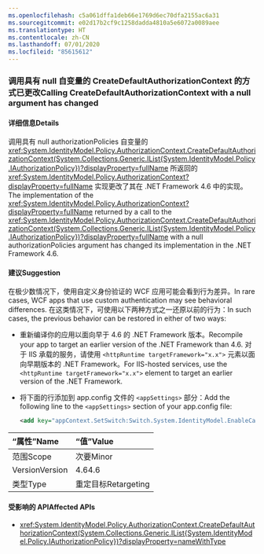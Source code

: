 ```yaml
---
ms.openlocfilehash: c5a061dffa1deb66e1769d6ec70dfa2155ac6a31
ms.sourcegitcommit: e02d17b2cf9c1258dadda4810a5e6072a0089aee
ms.translationtype: HT
ms.contentlocale: zh-CN
ms.lasthandoff: 07/01/2020
ms.locfileid: "85615612"
---
```

### <a name="calling-createdefaultauthorizationcontext-with-a-null-argument-has-changed"></a><span data-ttu-id="49342-101">调用具有 null 自变量的 CreateDefaultAuthorizationContext 的方式已更改</span><span class="sxs-lookup"><span data-stu-id="49342-101">Calling CreateDefaultAuthorizationContext with a null argument has changed</span></span>

#### <a name="details"></a><span data-ttu-id="49342-102">详细信息</span><span class="sxs-lookup"><span data-stu-id="49342-102">Details</span></span>

<span data-ttu-id="49342-103">调用具有 null authorizationPolicies 自变量的 <xref:System.IdentityModel.Policy.AuthorizationContext.CreateDefaultAuthorizationContext(System.Collections.Generic.IList{System.IdentityModel.Policy.IAuthorizationPolicy})?displayProperty=fullName> 所返回的 <xref:System.IdentityModel.Policy.AuthorizationContext?displayProperty=fullName> 实现更改了其在 .NET Framework 4.6 中的实现。</span><span class="sxs-lookup"><span data-stu-id="49342-103">The implementation of the <xref:System.IdentityModel.Policy.AuthorizationContext?displayProperty=fullName> returned by a call to the <xref:System.IdentityModel.Policy.AuthorizationContext.CreateDefaultAuthorizationContext(System.Collections.Generic.IList{System.IdentityModel.Policy.IAuthorizationPolicy})?displayProperty=fullName> with a null authorizationPolicies argument has changed its implementation in the .NET Framework 4.6.</span></span>

#### <a name="suggestion"></a><span data-ttu-id="49342-104">建议</span><span class="sxs-lookup"><span data-stu-id="49342-104">Suggestion</span></span>

<span data-ttu-id="49342-105">在极少数情况下，使用自定义身份验证的 WCF 应用可能会看到行为差异。</span><span class="sxs-lookup"><span data-stu-id="49342-105">In rare cases, WCF apps that use custom authentication may see behavioral differences.</span></span> <span data-ttu-id="49342-106">在这类情况下，可使用以下两种方式之一还原以前的行为：</span><span class="sxs-lookup"><span data-stu-id="49342-106">In such cases, the previous behavior can be restored in either of two ways:</span></span>

- <span data-ttu-id="49342-107">重新编译你的应用以面向早于 4.6 的 .NET Framework 版本。</span><span class="sxs-lookup"><span data-stu-id="49342-107">Recompile your app to target an earlier version of the .NET Framework than 4.6.</span></span> <span data-ttu-id="49342-108">对于 IIS 承载的服务，请使用 `<httpRuntime targetFramework="x.x">` 元素以面向早期版本的 .NET Framework。</span><span class="sxs-lookup"><span data-stu-id="49342-108">For IIS-hosted services, use the `<httpRuntime targetFramework="x.x">` element to target an earlier version of the .NET Framework.</span></span>
- <span data-ttu-id="49342-109">将下面的行添加到 app.config 文件的 `<appSettings>` 部分：</span><span class="sxs-lookup"><span data-stu-id="49342-109">Add the following line to the `<appSettings>` section of your app.config file:</span></span>

    ```xml
    <add key="appContext.SetSwitch:Switch.System.IdentityModel.EnableCachedEmptyDefaultAuthorizationContext" value="true" />
    ```

| <span data-ttu-id="49342-110">“属性”</span><span class="sxs-lookup"><span data-stu-id="49342-110">Name</span></span>    | <span data-ttu-id="49342-111">“值”</span><span class="sxs-lookup"><span data-stu-id="49342-111">Value</span></span>       |
|:--------|:------------|
| <span data-ttu-id="49342-112">范围</span><span class="sxs-lookup"><span data-stu-id="49342-112">Scope</span></span>   | <span data-ttu-id="49342-113">次要</span><span class="sxs-lookup"><span data-stu-id="49342-113">Minor</span></span>       |
| <span data-ttu-id="49342-114">Version</span><span class="sxs-lookup"><span data-stu-id="49342-114">Version</span></span> | <span data-ttu-id="49342-115">4.6</span><span class="sxs-lookup"><span data-stu-id="49342-115">4.6</span></span>         |
| <span data-ttu-id="49342-116">类型</span><span class="sxs-lookup"><span data-stu-id="49342-116">Type</span></span>    | <span data-ttu-id="49342-117">重定目标</span><span class="sxs-lookup"><span data-stu-id="49342-117">Retargeting</span></span> |

#### <a name="affected-apis"></a><span data-ttu-id="49342-118">受影响的 API</span><span class="sxs-lookup"><span data-stu-id="49342-118">Affected APIs</span></span>

- <xref:System.IdentityModel.Policy.AuthorizationContext.CreateDefaultAuthorizationContext(System.Collections.Generic.IList{System.IdentityModel.Policy.IAuthorizationPolicy})?displayProperty=nameWithType>

